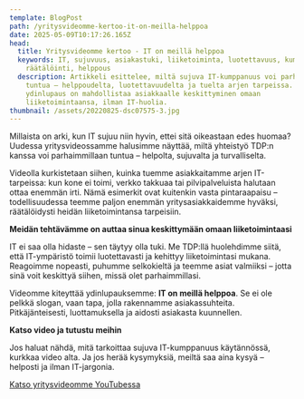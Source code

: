 ```yaml
---
template: BlogPost
path: /yritysvideomme-kertoo-it-on-meilla-helppoa
date: 2025-05-09T10:17:26.165Z
head:
  title: Yritysvideomme kertoo - IT on meillä helppoa
  keywords: IT, sujuvuus, asiakastuki, liiketoiminta, luotettavuus, kumppanuus,
    räätälöinti, helppous
  description: Artikkeli esittelee, miltä sujuva IT-kumppanuus voi parhaimmillaan
    tuntua – helppoudelta, luotettavuudelta ja tuelta arjen tarpeissa. TDP:n
    ydinlupaus on mahdollistaa asiakkaalle keskittyminen omaan
    liiketoimintaansa, ilman IT-huolia.
thumbnail: /assets/20220825-dsc07575-3.jpg
---
```

<!--StartFragment-->

Millaista on arki, kun IT sujuu niin hyvin, ettei sitä oikeastaan edes huomaa? Uudessa yritysvideossamme halusimme näyttää, miltä yhteistyö TDP:n kanssa voi parhaimmillaan tuntua – helpolta, sujuvalta ja turvalliselta.

Videolla kurkistetaan siihen, kuinka tuemme asiakkaitamme arjen IT-tarpeissa: kun kone ei toimi, verkko takkuaa tai pilvipalveluista halutaan ottaa enemmän irti. Nämä esimerkit ovat kuitenkin vasta pintaraapaisu – todellisuudessa teemme paljon enemmän yritysasiakkaidemme hyväksi, räätälöidysti heidän liiketoimintansa tarpeisiin.

**Meidän tehtävämme on auttaa sinua keskittymään omaan liiketoimintaasi**

IT ei saa olla hidaste – sen täytyy olla tuki. Me TDP:llä huolehdimme siitä, että IT-ympäristö toimii luotettavasti ja kehittyy liiketoimintasi mukana. Reagoimme nopeasti, puhumme selkokieltä ja teemme asiat valmiiksi – jotta sinä voit keskittyä siihen, missä olet parhaimmillasi.

Videomme kiteyttää ydinlupauksemme: **IT on meillä helppoa**. Se ei ole pelkkä slogan, vaan tapa, jolla rakennamme asiakassuhteita. Pitkäjänteisesti, luottamuksella ja aidosti asiakasta kuunnellen.

**Katso video ja tutustu meihin**

Jos haluat nähdä, mitä tarkoittaa sujuva IT-kumppanuus käytännössä, kurkkaa video alta. Ja jos herää kysymyksiä, meiltä saa aina kysyä – helposti ja ilman IT-jargonia.

[K﻿atso yritysvideomme YouTubessa](https://youtu.be/XgMP16qzAIQ)

<!--EndFragment-->
